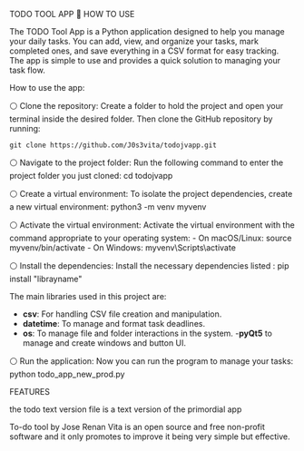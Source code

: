 TODO TOOL APP 🔴 HOW TO USE

The TODO Tool App is a Python application designed to help you manage your daily tasks. 
You can add, view, and organize your tasks, mark completed ones, and save everything in a CSV format for easy tracking.
The app is simple to use and provides a quick solution to managing your task flow.

How to use the app:

⚪️ Clone the repository:
    Create a folder to hold the project and open your terminal inside the desired folder.
    Then clone the GitHub repository by running:
   
    git clone https://github.com/J0s3vita/todojvapp.git

⚪️ Navigate to the project folder:
Run the following command to enter the project folder you just cloned:
    cd todojvapp

⚪️ Create a virtual environment:
To isolate the project dependencies, create a new virtual environment:
    python3 -m venv myvenv

⚪️ Activate the virtual environment:
Activate the virtual environment with the command appropriate to your operating system:
    - On macOS/Linux:
        source myvenv/bin/activate
    - On Windows:
        myvenv\Scripts\activate

⚪️ Install the dependencies:
Install the necessary dependencies listed :
pip install "librayname"

   The main libraries used in this project are:
   - **csv**: For handling CSV file creation and manipulation.
   - **datetime**: To manage and format task deadlines.
   - **os**: To manage file and folder interactions in the system.
   -**pyQt5** to manage and create windows and button UI.

⚪️ Run the application:
Now you can run the program to manage your tasks:
    python todo_app_new_prod.py


FEATURES

 the todo text version file is a text version of the primordial app


 To-do tool by Jose Renan Vita is an open source and free non-profit software and it only promotes to improve it being very simple but effective. 


